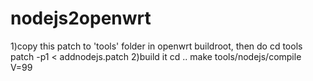nodejs2openwrt
==============

1)copy this patch to 'tools' folder in openwrt buildroot, then do
cd tools
patch -p1 < addnodejs.patch
2)build it
cd ..
make tools/nodejs/compile V=99
